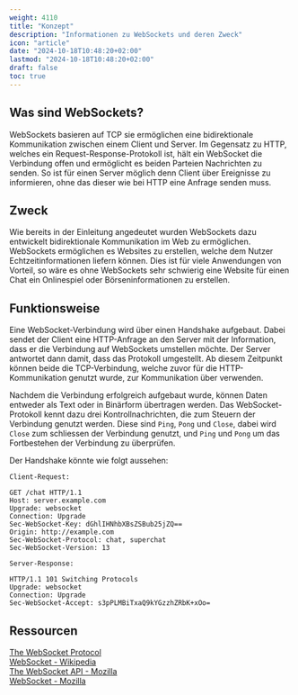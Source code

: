 ```yaml
---
weight: 4110
title: "Konzept"
description: "Informationen zu WebSockets und deren Zweck"
icon: "article"
date: "2024-10-18T10:48:20+02:00"
lastmod: "2024-10-18T10:48:20+02:00"
draft: false
toc: true
---
```


## Was sind WebSockets?

WebSockets basieren auf TCP sie ermöglichen eine bidirektionale Kommunikation
zwischen einem Client und Server. Im Gegensatz zu HTTP, welches ein
Request-Response-Protokoll ist, hält ein WebSocket die Verbindung offen und
ermöglicht es beiden Parteien Nachrichten zu senden. So ist für einen Server
möglich denn Client über Ereignisse zu informieren, ohne das dieser wie bei
HTTP eine Anfrage senden muss.

## Zweck

Wie bereits in der Einleitung angedeutet wurden WebSockets dazu entwickelt
bidirektionale Kommunikation im Web zu ermöglichen. WebSockets ermöglichen es
Websites zu erstellen, welche dem Nutzer Echtzeitinformationen liefern können.
Dies ist für viele Anwendungen von Vorteil, so wäre es ohne WebSockets sehr
schwierig eine Website für einen Chat ein Onlinespiel oder Börseninformationen
zu erstellen.

## Funktionsweise

Eine WebSocket-Verbindung wird über einen Handshake aufgebaut.
Dabei sendet der Client eine HTTP-Anfrage an den Server mit der Information,
dass er die Verbindung auf WebSockets umstellen möchte. Der Server antwortet
dann damit, dass das Protokoll umgestellt. Ab diesem Zeitpunkt können beide
die TCP-Verbindung, welche zuvor für die HTTP-Kommunikation genutzt wurde,
zur Kommunikation über verwenden.

Nachdem die Verbindung erfolgreich aufgebaut wurde, können Daten entweder
als Text oder in Binärform übertragen werden. Das WebSocket-Protokoll
kennt dazu drei Kontrollnachrichten, die zum Steuern der Verbindung genutzt
werden. Diese sind `Ping`, `Pong` und `Close`, dabei wird `Close` zum
schliessen der Verbindung genutzt, und `Ping` und `Pong` um das Fortbestehen
der Verbindung zu überprüfen.

Der Handshake könnte wie folgt aussehen:

`Client-Request:`
```http
GET /chat HTTP/1.1
Host: server.example.com
Upgrade: websocket
Connection: Upgrade
Sec-WebSocket-Key: dGhlIHNhbXBsZSBub25jZQ==
Origin: http://example.com
Sec-WebSocket-Protocol: chat, superchat
Sec-WebSocket-Version: 13
```

`Server-Response:`
```http
HTTP/1.1 101 Switching Protocols
Upgrade: websocket
Connection: Upgrade
Sec-WebSocket-Accept: s3pPLMBiTxaQ9kYGzzhZRbK+xOo=
```

## Ressourcen

[The WebSocket Protocol](https://datatracker.ietf.org/rfc6455)  
[WebSocket - Wikipedia](https://en.wikipedia.org/wiki/WebSocket)  
[The WebSocket API - Mozilla](https://developer.mozilla.org/en-US/docs/Web/API/WebSockets_API)  
[WebSocket - Mozilla](https://developer.mozilla.org/en-US/docs/Web/API/WebSocket)  
